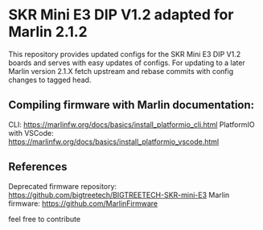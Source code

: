 # SKR Mini E3 DIP V1.2 adapted for Marlin 2.1.2
This repository provides updated configs for the SKR Mini E3 DIP V1.2 boards and serves with easy updates of configs.
For updating to a later Marlin version 2.1.X fetch upstream and rebase commits with config changes to tagged head.

## Compiling firmware with Marlin documentation:
CLI:                            https://marlinfw.org/docs/basics/install_platformio_cli.html
PlatformIO with VSCode:         https://marlinfw.org/docs/basics/install_platformio_vscode.html

## References
Deprecated firmware repository: https://github.com/bigtreetech/BIGTREETECH-SKR-mini-E3
Marlin firmware:                https://github.com/MarlinFirmware

feel free to contribute